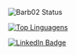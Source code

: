 ![Barb02 Status](https://github-readme-stats.vercel.app/api?username=Barb02&theme=omni&show_icons=true&count_private=true)

[![Top Linguagens](https://github-readme-stats.vercel.app/api/top-langs/?username=Barb02&layout=compact&theme=omni&count_private=true&hide=javascript,html)](https://github.com/anuraghazra/github-readme-stats)

<div>
  <a href="https://www.linkedin.com/in/barbaragaliza"/>
    <img src="https://img.shields.io/badge/LinkedIn-blue?style=for-the-badge&logo=linkedin&logoColor=white" alt="LinkedIn Badge"/>
  </a>
</div>
